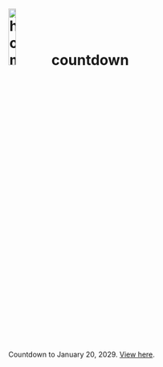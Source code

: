 # <img src="https://www.luc.edu/media/lucedu/peoplegroveassets/logos/luc-logo-vertical-color-1350-1700.png" alt="homepage" title="Homepage" style="width: 17%; display: inline-block;" />countdown
Countdown to January 20, 2029. [View here](https://ryanmontville.com/countdown/).
